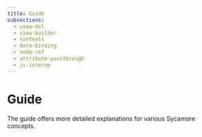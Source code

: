 ```yaml
---
title: Guide
subsections:
  - view-dsl
  - view-builder
  - contexts
  - data-binding
  - node-ref
  - attribute-passthrough
  - js-interop
---
```


# Guide

The guide offers more detailed explanations for various Sycamore concepts.
